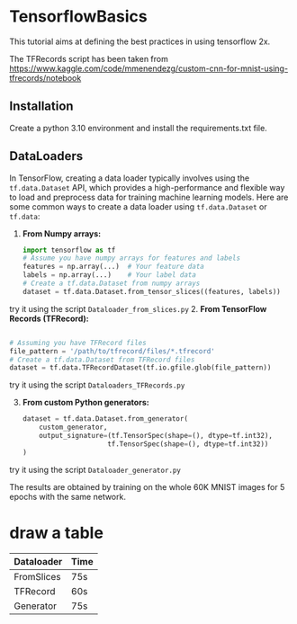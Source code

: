 # TensorflowBasics

This tutorial aims at defining the best practices in using tensorflow 2x. 

The TFRecords script has been taken from https://www.kaggle.com/code/mmenendezg/custom-cnn-for-mnist-using-tfrecords/notebook

## Installation

Create a python 3.10 environment and install the requirements.txt file.

## DataLoaders



In TensorFlow, creating a data loader typically involves using the `tf.data.Dataset` API, which provides a high-performance and flexible way to load and preprocess data for training machine learning models. Here are some common ways to create a data loader using `tf.data.Dataset` or `tf.data`:

1. **From Numpy arrays:**
   ```python
   import tensorflow as tf
   # Assume you have numpy arrays for features and labels
   features = np.array(...)  # Your feature data
   labels = np.array(...)    # Your label data
   # Create a tf.data.Dataset from numpy arrays
   dataset = tf.data.Dataset.from_tensor_slices((features, labels))
   ```
try it using the script `Dataloader_from_slices.py`
2. **From TensorFlow Records (TFRecord):**
   ```python

   # Assuming you have TFRecord files
   file_pattern = '/path/to/tfrecord/files/*.tfrecord'
   # Create a tf.data.Dataset from TFRecord files
   dataset = tf.data.TFRecordDataset(tf.io.gfile.glob(file_pattern))
   ```
try it using the script `Dataloaders_TFRecords.py`

3. **From custom Python generators:**
   ```python
   dataset = tf.data.Dataset.from_generator(
       custom_generator,
       output_signature=(tf.TensorSpec(shape=(), dtype=tf.int32),
                        tf.TensorSpec(shape=(), dtype=tf.int32))
   )
   ```
try it using the script `Dataloader_generator.py`

The results are obtained by training on the whole 60K MNIST images for 5 epochs with the same network.
# draw a table
| Dataloader | Time |
|------------|------|
| FromSlices | 75s  |
| TFRecord   | 60s  |
| Generator  | 75s  |